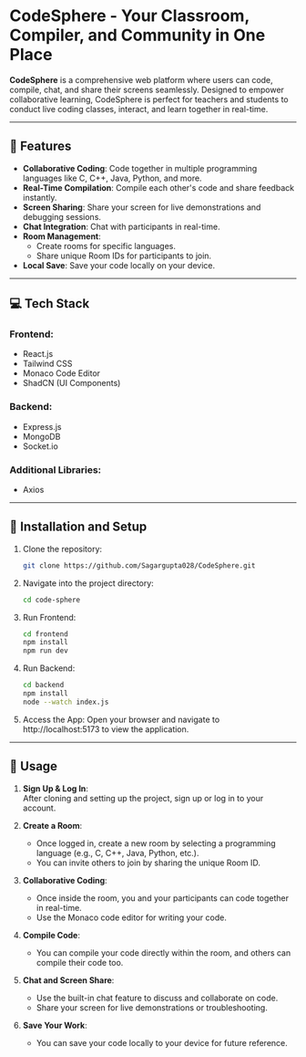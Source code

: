 # **CodeSphere - Your Classroom, Compiler, and Community in One Place** 

**CodeSphere** is a comprehensive web platform where users can code, compile, chat, and share their screens seamlessly. Designed to empower collaborative learning, CodeSphere is perfect for teachers and students to conduct live coding classes, interact, and learn together in real-time.

---

## 🚀 Features  
- **Collaborative Coding**: Code together in multiple programming languages like C, C++, Java, Python, and more.  
- **Real-Time Compilation**: Compile each other's code and share feedback instantly.  
- **Screen Sharing**: Share your screen for live demonstrations and debugging sessions.  
- **Chat Integration**: Chat with participants in real-time.  
- **Room Management**:  
  - Create rooms for specific languages.  
  - Share unique Room IDs for participants to join.  
- **Local Save**: Save your code locally on your device.  

---

## 💻 Tech Stack  
### Frontend:  
- React.js  
- Tailwind CSS  
- Monaco Code Editor  
- ShadCN (UI Components)  

### Backend:  
- Express.js  
- MongoDB
- Socket.io

### Additional Libraries:  
- Axios  

---

## 🚀 **Installation and Setup**
1. Clone the repository:
   ```bash
   git clone https://github.com/Sagargupta028/CodeSphere.git

2. Navigate into the project directory:
   ```bash
   cd code-sphere

3. Run Frontend:  
   ```bash
   cd frontend
   npm install
   npm run dev

4. Run Backend:
   ```bash
   cd backend
   npm install
   node --watch index.js

5. Access the App:
   Open your browser and navigate to http://localhost:5173 to view the application.

---   


## 📝 Usage

1. **Sign Up & Log In**:  
   After cloning and setting up the project, sign up or log in to your account.

2. **Create a Room**:  
   - Once logged in, create a new room by selecting a programming language (e.g., C, C++, Java, Python, etc.).
   - You can invite others to join by sharing the unique Room ID.

3. **Collaborative Coding**:  
   - Once inside the room, you and your participants can code together in real-time.
   - Use the Monaco code editor for writing your code.

4. **Compile Code**:  
   - You can compile your code directly within the room, and others can compile their code too.

5. **Chat and Screen Share**:  
   - Use the built-in chat feature to discuss and collaborate on code.
   - Share your screen for live demonstrations or troubleshooting.

6. **Save Your Work**:  
   - You can save your code locally to your device for future reference.

